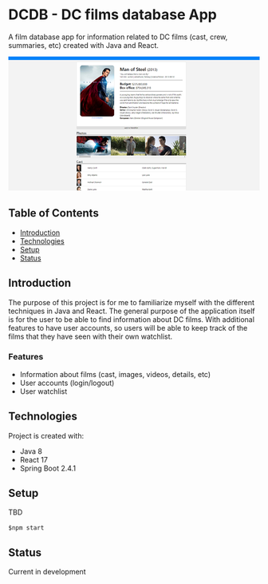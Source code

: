 # DCDB - DC films database App
A film database app for information related to DC films (cast, crew, summaries, etc) created with Java and React.

![example page](./dcdb/public/readme.png)

## Table of Contents
- [Introduction](#introduction)
- [Technologies](#technologies)
- [Setup](#setup)
- [Status](#status)

## Introduction
The purpose of this project is for me to familiarize myself with the different techniques in Java and React. 
The general purpose of the application itself is for the user to be able to find information about DC films. 
With additional features to have user accounts, so users will be able to keep track of the films that they have seen with their own watchlist.

### Features
- Information about films (cast, images, videos, details, etc)
- User accounts (login/logout)
- User watchlist


## Technologies
Project is created with:
- Java 8
- React 17
- Spring Boot 2.4.1

## Setup
TBD
```
$npm start
```

## Status
Current in development
